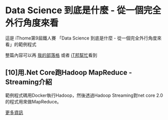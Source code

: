 ﻿# Data Science 到底是什麼 - 從一個完全外行角度來看

這是 iThome第9屆鐵人賽 「Data Science 到底是什麼 - 從一個完全外行角度來看」的範例程式

整篇內容可以再 [我的部落格](http://blog.alantsai.net/search/label/%E3%80%8CData%20Science%20%E5%88%B0%E5%BA%95%E6%98%AF%E4%BB%80%E9%BA%BC%E5%BE%9E%E4%B8%80%E5%80%8B%E5%AE%8C%E5%85%A8%E5%A4%96%E8%A1%8C%E8%A7%92%E5%BA%A6%E4%BE%86%E7%9C%8B%E3%80%8D) 或者 [iT邦幫忙](https://ithelp.ithome.com.tw/users/20083151/ironman/1494)看到


## [10]用.Net Core跑Hadoop MapReduce - Streaming介紹

範例程式碼用Docker執行Hadoop，然後透過Hadoop Streaming對net core 2.0的程式用來做MapReduce。

[更多資訊](src/chapter-10-dotnet-mapreduce/)